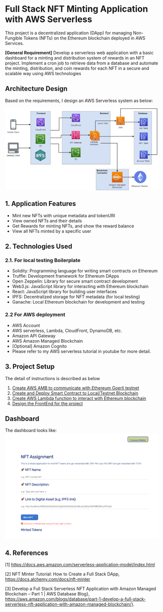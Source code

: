 # Full Stack NFT Minting Application with AWS Serverless
This project is a decentralized application (DApp) for managing Non-Fungible Tokens (NFTs) on the Ethereum blockchain deployed in AWS Services.

**[General Requirement]** Develop a serverless web application with a basic dashboard for a minting and distribution system of rewards in an NFT project. Implement a cron job to retrieve data from a database and automate the minting, distribution, and coin rewards for each NFT in a secure and scalable way using AWS technologies

## Architecture Design

Based on the requirements, I design an AWS Serverless system as below:

![image](/docs/figures/aws_serverless_NFT.jpg)

## 1. Application Features
- Mint new NFTs with unique metadata and tokenURI
- View owned NFTs and their details
- Get Rewards for minting NFTs, and show the reward balance
- View all NFTs minted by a specific user

## 2. Technologies Used
### 2.1. For local testing Boilerplate 
- Solidity: Programming language for writing smart contracts on Ethereum
- Truffle: Development framework for Ethereum DApps
- Open Zeppelin: Library for secure smart contract development
- Web3.js: JavaScript library for interacting with Ethereum blockchain
- React: JavaScript library for building user interfaces
- IPFS: Decentralized storage for NFT metadata (for local testing)
- Ganache: Local Ethereum blockchain for development and testing
  
 ### 2.2 For AWS deployment 
 - AWS Account 
 - AWS serverless, Lambda, CloudFront, DynamoDB, etc. 
 - Amazon API Gateway
 - AWS Amazon Managed Blockchain
 - [Optional] Amazon Cognito
 - Please refer to my AWS serverless tutorial in youtube for more detail. 

## 3. Project Setup
The detail of instructions is described as below
1. [Create AWS AMB to communicate with Ethereum Goerli testnet](./docs/documentation/1_Create_AMB_node.md)
2. [Create and Deploy Smart Contract to Local/Testnet Blockchain](./docs/documentation/2_Create_local_testing_ganache.md)
3. [Create AWS Lambda function to interact with Ethereum blockchain](./docs/documentation/3_AWS_Serverless.md)
4. [Design the FrontEnd for the project](./docs/documentation/4_Front_End_Design.md)
## Dashboard 

The dashboard looks like:
![image](/docs/figures/frontend-1.png)

## 4. References 
[1] https://docs.aws.amazon.com/serverless-application-model/index.html

[2] NFT Minter Tutorial: How to Create a Full Stack DApp, https://docs.alchemy.com/docs/nft-minter

[3] Develop a Full Stack Serverless NFT Application with Amazon Managed Blockchain – Part 1 | AWS Database Blog}, https://aws.amazon.com/blogs/database/part-1-develop-a-full-stack-serverless-nft-application-with-amazon-managed-blockchain/}. 
